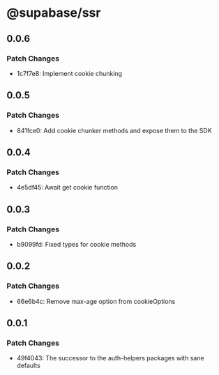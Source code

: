 # @supabase/ssr

## 0.0.6

### Patch Changes

- 1c7f7e8: Implement cookie chunking

## 0.0.5

### Patch Changes

- 841fce0: Add cookie chunker methods and expose them to the SDK

## 0.0.4

### Patch Changes

- 4e5df45: Await get cookie function

## 0.0.3

### Patch Changes

- b9099fd: Fixed types for cookie methods

## 0.0.2

### Patch Changes

- 66e6b4c: Remove max-age option from cookieOptions

## 0.0.1

### Patch Changes

- 49f4043: The successor to the auth-helpers packages with sane defaults
